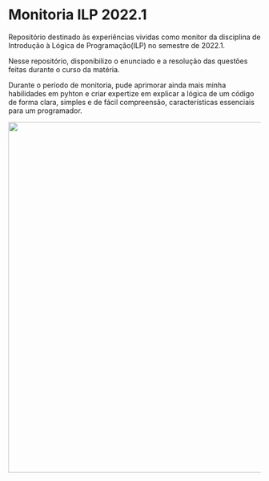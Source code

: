 # 							Monitoria ILP 2022.1

Repositório destinado às experiências vividas como monitor da disciplina de Introdução à Lógica de Programação(ILP) no semestre de 2022.1.

Nesse repositório, disponibilizo o enunciado e a resolução das questões feitas durante o curso da matéria.

Durante o período de monitoria, pude aprimorar ainda mais minha habilidades em pyhton e criar expertize em explicar a lógica de um código de forma clara, simples e de fácil compreensão, características essenciais para um programador.

<div align="center"> 

<img src="[MATA37-Certificado_Caio-Miranda.docx.pdf](https://github.com/caiowmp/UFBA/files/9029010/MATA37-Certificado_Caio-Miranda.docx.pdf)" width="700px" /> 

</div>